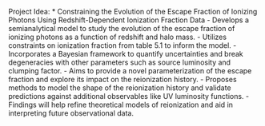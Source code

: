 
Project Idea:
	* Constraining the Evolution of the Escape Fraction of Ionizing Photons Using Redshift-Dependent Ionization Fraction Data
		- Develops a semianalytical model to study the evolution of the escape fraction of ionizing photons as a function of redshift and halo mass.
		- Utilizes constraints on ionization fraction from table 5.1 to inform the model.
		- Incorporates a Bayesian framework to quantify uncertainties and break degeneracies with other parameters such as source luminosity and clumping factor.
		- Aims to provide a novel parameterization of the escape fraction and explore its impact on the reionization history.
		- Proposes methods to model the shape of the reionization history and validate predictions against additional observables like UV luminosity functions.
		- Findings will help refine theoretical models of reionization and aid in interpreting future observational data.

        